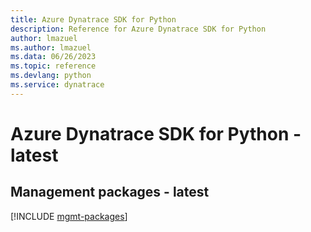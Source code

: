 ```yaml
---
title: Azure Dynatrace SDK for Python
description: Reference for Azure Dynatrace SDK for Python
author: lmazuel
ms.author: lmazuel
ms.data: 06/26/2023
ms.topic: reference
ms.devlang: python
ms.service: dynatrace
---
```

# Azure Dynatrace SDK for Python - latest

## Management packages - latest
[!INCLUDE [mgmt-packages](dynatrace-mgmt-index.md)]